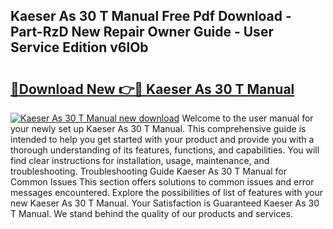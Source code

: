 ## Kaeser As 30 T Manual Free Pdf Download - Part-RzD New Repair Owner Guide - User Service Edition v6lOb

# <h2><a href="http://bc16970.oget.top/?id=Kaeser+As+30+T+Manual">🔗Download New 👉🔴 Kaeser As 30 T Manual</a></h2>

[![Kaeser As 30 T Manual new download](https://i.imgur.com/5g1atiW.png)](http://bc16970.oget.top/?id=Kaeser+As+30+T+Manual)
Welcome to the user manual for your newly set up Kaeser As 30 T Manual. This comprehensive guide is intended to help you get started with your product and provide you with a thorough understanding of its features, functions, and capabilities. You will find clear instructions for installation, usage, maintenance, and troubleshooting. Troubleshooting Guide Kaeser As 30 T Manual for Common Issues This section offers solutions to common issues and error messages encountered. Explore the possibilities of list of features with your new Kaeser As 30 T Manual. Your Satisfaction is Guaranteed Kaeser As 30 T Manual. We stand behind the quality of our products and services.
